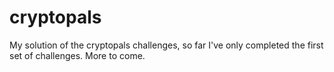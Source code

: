 # cryptopals

My solution of the cryptopals challenges, so far I've only completed the first set of challenges. 
More to come. 

